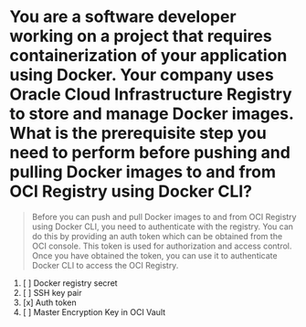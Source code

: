 # You are a software developer working on a project that requires containerization of your application using Docker. Your company uses Oracle Cloud Infrastructure Registry to store and manage Docker images. What is the prerequisite step you need to perform before pushing and pulling Docker images to and from OCI Registry using Docker CLI?

> Before you can push and pull Docker images to and from OCI Registry using Docker CLI, you need to authenticate with the registry. You can do this by providing an auth token which can be obtained from the OCI console. This token is used for authorization and access control. Once you have obtained the token, you can use it to authenticate Docker CLI to access the OCI Registry.

1. [ ] Docker registry secret
1. [ ] SSH key pair
1. [x] Auth token
1. [ ] Master Encryption Key in OCI Vault
